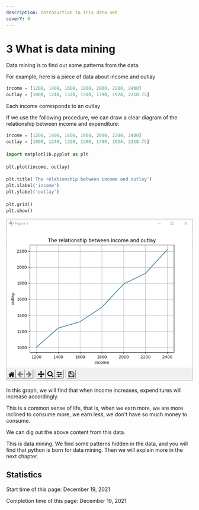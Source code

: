 ```yaml
---
description: Introduction to iris data set
coverY: 0
---
```


# 3 What is data mining

Data mining is to find out some patterns from the data.



For example, here is a piece of data about income and outlay

```python
income = [1200, 1400, 1600, 1800, 2000, 2200, 2400]
outlay = [1000, 1240, 1320, 1500, 1790, 1924, 2218.75]
```

Each income corresponds to an outlay

If we use the following procedure, we can draw a clear diagram of the relationship between income and expenditure:

```python
income = [1200, 1400, 1600, 1800, 2000, 2200, 2400]
outlay = [1000, 1240, 1320, 1500, 1790, 1924, 2218.75]

import matplotlib.pyplot as plt

plt.plot(income, outlay)

plt.title('The relationship between income and outlay')
plt.xlabel('income')
plt.ylabel('outlay')

plt.grid()
plt.show()
```

![The relationship between income and outlay](<../.gitbook/assets/image (3).png>)

In this graph, we will find that when income increases, expenditures will increase accordingly.&#x20;

This is a common sense of life, that is, when we earn more, we are more inclined to consume more, we earn less, we don't have so much money to consume.&#x20;

We can dig out the above content from this data.



This is data mining. We find some patterns hidden in the data, and you will find that python is born for data mining. Then we will explain more in the next chapter.

## Statistics

Start time of this page: December 19, 2021

Completion time of this page: December 19, 2021
